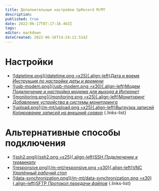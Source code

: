```yaml
---
title: Дополнительные настройки SpRecord M/MT
description: 
published: true
date: 2022-06-17T07:17:16.463Z
tags: 
editor: markdown
dateCreated: 2022-06-16T14:24:12.514Z
---
```


# Настройки
- [![datetime.png](/datetime.png =x25){.align-left}Дата и время *Инструкция по настройке даты и времени*](./additional_settings/time)
- [![usb-modem.png](/usb-modem.png =x30){.align-left}Модем *Подключение и настройка модема для выхода в Интернет*](./additional_settings/modem)
- [![monitoring.png](/monitoring.png =x25){.align-left}Мониторинг *Добавление устройства в системы мониторинга*](./additional_settings/monitoring)
- [![upload.png](/m-mt/upload.png =x25){.align-left}Выгрузка записей *Копирование записей на внешний сервер*](./additional_settings/upload_records)
{.links-list}


# Альтернативные способы подключения
- [![ssh2.png](/ssh2.png =x25){.align-left}SSH *Подключение к терминалу*](./additional_settings/ssh)
- [![responsive.png](/m-mt/responsive.png =x30){.align-left}VNC *Удалённый рабочий стол*](./additional_settings/vnc)
- [![data-synchronization.png](/m-mt/data-synchronization.png =x30){.align-left}SFTP *Протокол передачи файлов*](./additional_settings/sftp)
{.links-list}
